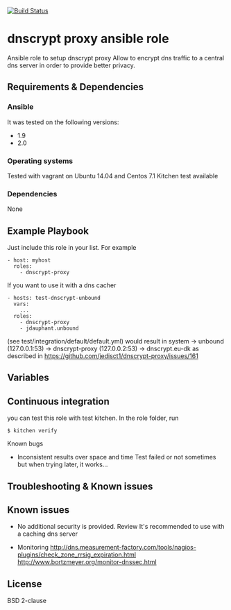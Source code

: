 [![Build Status](https://travis-ci.org/juju4/ansible-dnscrypt-proxy.svg?branch=master)](https://travis-ci.org/juju4/ansible-dnscrypt-proxy)
# dnscrypt proxy ansible role

Ansible role to setup dnscrypt proxy
Allow to encrypt dns traffic to a central dns server in order to provide better privacy.

## Requirements & Dependencies

### Ansible
It was tested on the following versions:
 * 1.9
 * 2.0

### Operating systems

Tested with vagrant on Ubuntu 14.04 and Centos 7.1
Kitchen test available

### Dependencies

None

## Example Playbook

Just include this role in your list.
For example

```
- host: myhost
  roles:
    - dnscrypt-proxy
```

If you want to use it with a dns cacher
```
- hosts: test-dnscrypt-unbound
  vars:
    ...
  roles:
    - dnscrypt-proxy
    - jdauphant.unbound
```
(see test/integration/default/default.yml)
would result in
system -> unbound (127.0.0.1:53) -> dnscrypt-proxy (127.0.0.2:53) -> dnscrypt.eu-dk
as described in https://github.com/jedisct1/dnscrypt-proxy/issues/161


## Variables


## Continuous integration

you can test this role with test kitchen.
In the role folder, run
```
$ kitchen verify
```

Known bugs
* Inconsistent results over space and time
Test failed or not sometimes but when trying later, it works...

## Troubleshooting & Known issues

## Known issues

* No additional security is provided. Review
It's recommended to use with a caching dns server

* Monitoring
http://dns.measurement-factory.com/tools/nagios-plugins/check_zone_rrsig_expiration.html
http://www.bortzmeyer.org/monitor-dnssec.html


## License

BSD 2-clause


